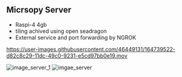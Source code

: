 ## Micrsopy Server

- Raspi-4 4gb
- tiling achived using open seadragon
- External service and port forwarding by NGROK

https://user-images.githubusercontent.com/46449131/164739522-d82c8c29-11dc-49c0-9231-e5cd97bb0e19.mov

![image_server_1](https://user-images.githubusercontent.com/46449131/164740307-ced482df-68f4-451e-859c-0e5f052af715.png)
![imgae_server](https://user-images.githubusercontent.com/46449131/164740312-cb575d75-9696-4e97-ae30-94b3f6a995f5.png)
